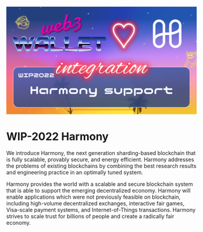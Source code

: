 ![image](../images/2022.png)

# WIP-2022 Harmony

We introduce Harmony, the next generation sharding-based blockchain that is fully scalable,
provably secure, and energy efficient. Harmony addresses the problems of existing blockchains by
combining the best research results and engineering practice in an optimally tuned system.

Harmony provides the world with a
scalable and secure blockchain system that is able to support the emerging decentralized
economy. Harmony will enable applications which were not previously feasible on blockchain,
including high-volume decentralized exchanges, interactive fair games, Visa-scale payment
systems, and Internet-of-Things transactions. Harmony strives to scale trust for billions of people
and create a radically fair economy.
